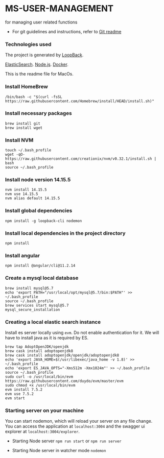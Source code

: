 # MS-USER-MANAGEMENT
for managing user related functions

* For git guidelines and instructions, refer to [Git readme](GIT.md)

### Technologies used 

The project is generated by [LoopBack](http://loopback.io).

[ElasticSearch](https://www.elastic.co/guide/index.html).
[Node.js](https://nodejs.org/docs/latest/api/).
[Docker](https://docs.docker.com/guides/).

This is the readme file for MacOs.

### Install HomeBrew 
```
/bin/bash -c "$(curl -fsSL https://raw.githubusercontent.com/Homebrew/install/HEAD/install.sh)"

```

### Install necessary packages

```
brew install git
brew install wget

```

### Install NVM 

```
touch ~/.bash_profile
wget -qO- https://raw.githubusercontent.com/creationix/nvm/v0.32.1/install.sh | bash
source ~/.bash_profile

```

### Install node version 14.15.5

```
nvm install 14.15.5
nvm use 14.15.5
nvm alias default 14.15.5

```
<!-- // update installation of global dependencies -->
### Install global dependencies

```
npm install -g loopback-cli nodemon

```

### Install local dependencies in the project directory

``` 
npm install

```
<!-- confirm this to install locally or globally and placing it a service for this project -->
### Install angular 
```
npm install @angular/cli@11.2.14
```

### Create a mysql local database
```
brew install mysql@5.7
echo 'export PATH="/usr/local/opt/mysql@5.7/bin:$PATH"' >> ~/.bash_profile
source ~/.bash_profile
brew services start mysql@5.7
mysql_secure_installation

```

### Creating a local elastic search instance
Install es server locally using `evm`. Do not enable authentication for it. We will have to install java as it is required by ES.

```
brew tap AdoptOpenJDK/openjdk
brew cask install adoptopenjdk8
brew cask install adoptopenjdk/openjdk/adoptopenjdk8
echo 'export JAVA_HOME=$(/usr/libexec/java_home -v 1.8)' >> ~/.bash_profile
echo 'export ES_JAVA_OPTS="-Xms512m -Xmx1024m"' >> ~/.bash_profile
source ~/.bash_profile
sudo curl -o /usr/local/bin/evm https://raw.githubusercontent.com/duydo/evm/master/evm
sudo chmod +x /usr/local/bin/evm
evm install 7.5.2
evm use 7.5.2
evm start
```

### Starting server on your machine
You can start nodemon, which will reload your server on any file change.
You can access the application at `localhost:3004` and the swagger ui explorer at `localhost:3004/explorer`.

- Starting Node server
`npm run start` or `npm run server`

- Starting Node server in watcher mode
`nodemon`